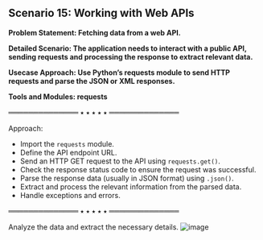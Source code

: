 ## Scenario 15: Working with Web APIs
**Problem Statement: Fetching data from a web API.**

**Detailed Scenario: The application needs to interact with a public API, sending requests and processing the response to extract relevant data.**

**Usecase Approach: Use Python’s requests module to send HTTP requests and parse the JSON or XML responses.**

**Tools and Modules: requests**

══════════════ ⭑ ⭑ ⭑ ⭑ ⭑ ══════════════

Approach:  
- Import the `requests` module.  
- Define the API endpoint URL.  
- Send an HTTP GET request to the API using `requests.get()`.  
- Check the response status code to ensure the request was successful.  
- Parse the response data (usually in JSON format) using `.json()`.  
- Extract and process the relevant information from the parsed data.  
- Handle exceptions and errors.  


══════════════ ⭑ ⭑ ⭑ ⭑ ⭑ ══════════════

Analyze the data and extract the necessary details.
![image](https://github.com/user-attachments/assets/2e6f66a5-296e-49bd-ba9c-6abf1cc48cad)
